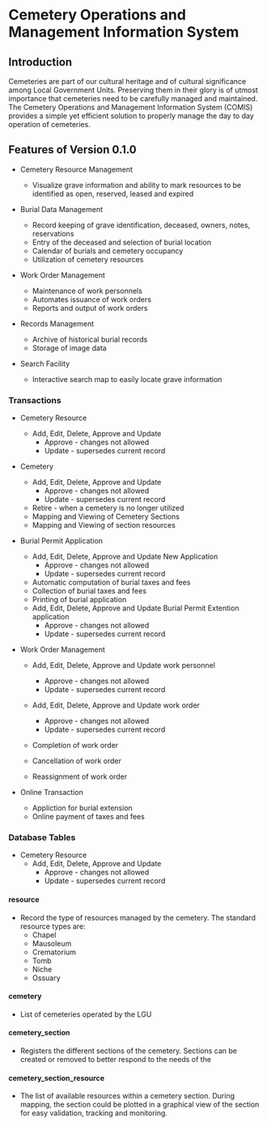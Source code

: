 # Cemetery Operations and Management Information System #

## Introduction ##

Cemeteries are part of our cultural heritage and of cultural significance among Local Government Units. Preserving them in their glory is of utmost importance that cemeteries need to be carefully managed and maintained. The Cemetery Operations and Management Information System (COMIS) provides a simple yet efficient solution to properly manage the day to day operation of cemeteries.

## Features of Version 0.1.0 ##

* Cemetery Resource Management
    * Visualize grave information and ability to mark resources to be identified as open, reserved, leased and expired

* Burial Data Management
    * Record keeping of grave identification, deceased, owners, notes, reservations
    * Entry of the deceased and selection of burial location
    * Calendar of burials and cemetery occupancy
    * Utilization of cemetery resources

* Work Order Management
    * Maintenance of work personnels
    * Automates issuance of work orders
    * Reports and output of work orders

* Records Management
    * Archive of  historical burial records
    * Storage of image data

* Search Facility
    * Interactive search map to easily locate grave information 
        

### Transactions

- Cemetery Resource
    * Add, Edit, Delete, Approve and Update
        * Approve - changes not allowed 
        * Update - supersedes current record

- Cemetery    
    * Add, Edit, Delete, Approve and Update 
        * Approve - changes not allowed 
        * Update - supersedes current record
    * Retire - when a cemetery is no longer utilized
    * Mapping and Viewing of Cemetery Sections
    * Mapping and Viewing of section resources    

- Burial Permit Application
    * Add, Edit, Delete, Approve and Update New Application
        * Approve - changes not allowed 
        * Update - supersedes current record
    * Automatic computation of burial taxes and fees
    * Collection of burial taxes and fees
    * Printing of burial application
    * Add, Edit, Delete, Approve and Update Burial Permit Extention application
        * Approve - changes not allowed 
        * Update - supersedes current record

- Work Order Management
    * Add, Edit, Delete, Approve and Update work personnel
        * Approve - changes not allowed 
        * Update - supersedes current record

    * Add, Edit, Delete, Approve and Update work order
        * Approve - changes not allowed 
        * Update - supersedes current record

    * Completion of work order
    * Cancellation of work order
    * Reassignment of work order

- Online Transaction
    * Appliction for burial extension
    * Online payment of taxes and fees 
    

### Database Tables 

- Cemetery Resource
    * Add, Edit, Delete, Approve and Update
        * Approve - changes not allowed 
        * Update - supersedes current record

#### resource
- Record the type of resources managed by the cemetery. The standard resource types are:
    * Chapel
    * Mausoleum
    * Crematorium
    * Tomb
    * Niche
    * Ossuary

#### cemetery
- List of cemeteries operated by the LGU

#### cemetery_section
- Registers the different sections of the cemetery. Sections can be created or removed to better respond to the needs of the 

#### cemetery_section_resource
- The list of available resources within a cemetery section. During mapping, the section could be plotted in a graphical view of the section for easy validation, tracking and monitoring.


